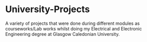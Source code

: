 # University-Projects
A variety of projects that were done during different modules as courseworks/Lab works whilst doing my Electrical and Electronic Engineering degree at Glasgow Caledonian University. 
